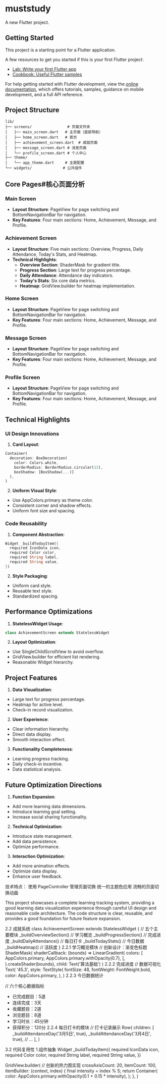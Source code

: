 # muststudy

A new Flutter project.

## Getting Started

This project is a starting point for a Flutter application.

A few resources to get you started if this is your first Flutter project:

- [Lab: Write your first Flutter app](https://docs.flutter.dev/get-started/codelab)
- [Cookbook: Useful Flutter samples](https://docs.flutter.dev/cookbook)

For help getting started with Flutter development, view the
[online documentation](https://docs.flutter.dev/), which offers tutorials,
samples, guidance on mobile development, and a full API reference.

## Project Structure

```
lib/
├── screens/                # 页面文件夹
│   ├── main_screen.dart   # 主页面（底部导航）
│   ├── home_screen.dart   # 首页
│   ├── achievement_screen.dart  # 成就页面
│   ├── message_screen.dart # 消息页面
│   └── profile_screen.dart # 个人中心
├── theme/
│   └── app_theme.dart     # 主题配置
└── widgets/              # 公共组件
```

## Core Pages#核心页面分析

### Main Screen
- **Layout Structure**: PageView for page switching and BottomNavigationBar for navigation.
- **Key Features**: Four main sections: Home, Achievement, Message, and Profile.

### Achievement Screen
- **Layout Structure**: Five main sections: Overview, Progress, Daily Attendance, Today's Stats, and Heatmap.
- **Technical Highlights**:
  - **Overview Section**: ShaderMask for gradient title.
  - **Progress Section**: Large text for progress percentage.
  - **Daily Attendance**: Attendance day indicators.
  - **Today's Stats**: Six core data metrics.
  - **Heatmap**: GridView.builder for heatmap implementation.

### Home Screen
- **Layout Structure**: PageView for page switching and BottomNavigationBar for navigation.
- **Key Features**: Four main sections: Home, Achievement, Message, and Profile.

### Message Screen
- **Layout Structure**: PageView for page switching and BottomNavigationBar for navigation.
- **Key Features**: Four main sections: Home, Achievement, Message, and Profile.

### Profile Screen
- **Layout Structure**: PageView for page switching and BottomNavigationBar for navigation.
- **Key Features**: Four main sections: Home, Achievement, Message, and Profile.

## Technical Highlights

### UI Design Innovations
1. **Card Layout**:
```dart
Container(
  decoration: BoxDecoration(
    color: Colors.white,
    borderRadius: BorderRadius.circular(12),
    boxShadow: [BoxShadow(...)]
  ),
)
```

2. **Uniform Visual Style**:
- Use AppColors.primary as theme color.
- Consistent corner and shadow effects.
- Uniform font size and spacing.

### Code Reusability
1. **Component Abstraction**:
```dart
Widget _buildTodayItem({
  required IconData icon,
  required Color color,
  required String label,
  required String value,
})
```

2. **Style Packaging**:
- Uniform card style.
- Reusable text style.
- Standardized spacing.

## Performance Optimizations

1. **StatelessWidget Usage**:
```dart
class AchievementScreen extends StatelessWidget
```

2. **Layout Optimization**:
- Use SingleChildScrollView to avoid overflow.
- GridView.builder for efficient list rendering.
- Reasonable Widget hierarchy.

## Project Features

1. **Data Visualization**:
- Large text for progress percentage.
- Heatmap for active level.
- Check-in record visualization.

2. **User Experience**:
- Clear information hierarchy.
- Direct data display.
- Smooth interaction effect.

3. **Functionality Completeness**:
- Learning progress tracking.
- Daily check-in incentive.
- Data statistical analysis.

## Future Optimization Directions

1. **Function Expansion**:
- Add more learning data dimensions.
- Introduce learning goal setting.
- Increase social sharing functionality.

2. **Technical Optimization**:
- Introduce state management.
- Add data persistence.
- Optimize performance.

3. **Interaction Optimization**:
- Add more animation effects.
- Optimize data display.
- Enhance user feedback.

技术特点：
使用 PageController 管理页面切换
统一的主题色应用
流畅的页面切换动画

This project showcases a complete learning tracking system, providing a good learning data visualization experience through careful UI design and reasonable code architecture. The code structure is clear, reusable, and provides a good foundation for future feature expansion.


2.2 成就系统
class AchievementScreen extends StatelessWidget {
  // 五个主要模块
  _buildOverviewSection()    // 学习概览
  _buildProgressSection()    // 完成进度
  _buildDailyAttendance()   // 每日打卡
  _buildTodayStats()        // 今日数据
  _buildHeatmap()           // 活跃度
}
2.2.1 学习概览模块
// 创新设计：渐变色标题
ShaderMask(
  shaderCallback: (bounds) => LinearGradient(
    colors: [
      AppColors.primary,
      AppColors.primary.withOpacity(0.7),
    ],
  ).createShader(bounds),
  child: Text('算法基础')
)
2.2.2 完成进度
// 数据可视化
Text(
  '45.3',
  style: TextStyle(
    fontSize: 48,
    fontWeight: FontWeight.bold,
    color: AppColors.primary,
  ),
)
2.2.3 今日数据统计

// 六个核心数据指标
- 已完成题目：5道
- 连续完成：3天
- 收藏题目：2道
- 浏览题目：8道
- 学习时长：45分钟
- 获得积分：120分
2.2.4 每日打卡的模块
// 打卡记录展示
Row(
  children: [
    _buildAttendanceDay('3月5日', true),
    _buildAttendanceDay('3月4日', true),
    // ...
  ],
)

3.2 代码复用性 
1.组件抽象
Widget _buildTodayItem({
  required IconData icon,
  required Color color,
  required String label,
  required String value,
})

GridView.builder(
  // 创新的热力图实现
  crossAxisCount: 20,
  itemCount: 100,
  itemBuilder: (context, index) {
    final intensity = index % 5;
    return Container(
      color: AppColors.primary.withOpacity(0.1 + 0.15 * intensity),
    );
  },
)

